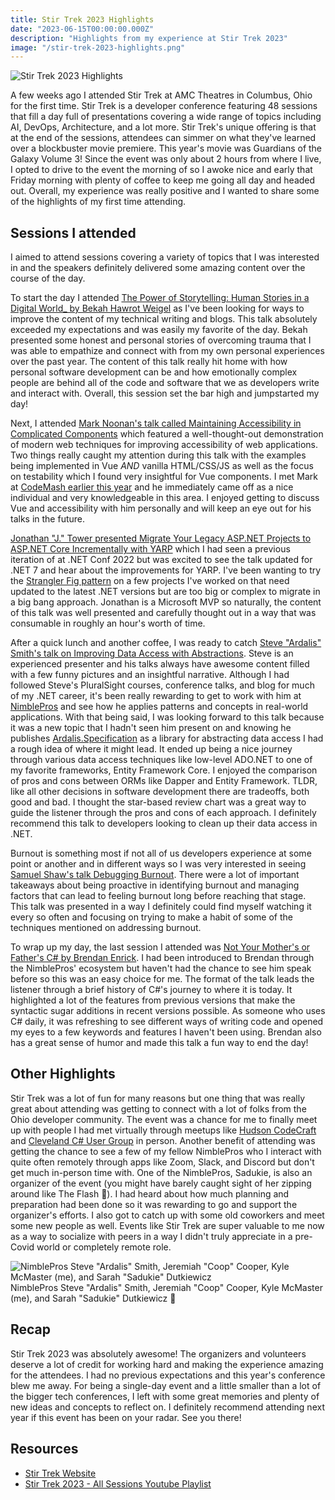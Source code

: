 ```yaml
---
title: Stir Trek 2023 Highlights
date: "2023-06-15T00:00:00.000Z"
description: "Highlights from my experience at Stir Trek 2023"
image: "/stir-trek-2023-highlights.png"
---
```


![Stir Trek 2023 Highlights](/stir-trek-2023-highlights.png)

A few weeks ago I attended Stir Trek at AMC Theatres in Columbus, Ohio for the first time. Stir Trek is a developer conference featuring 48 sessions that fill a day full of presentations covering a wide range of topics including AI, DevOps, Architecture, and a lot more. Stir Trek's unique offering is that at the end of the sessions, attendees can simmer on what they've learned over a blockbuster movie premiere. This year's movie was Guardians of the Galaxy Volume 3! Since the event was only about 2 hours from where I live, I opted to drive to the event the morning of so I awoke nice and early that Friday morning with plenty of coffee to keep me going all day and headed out. Overall, my experience was really positive and I wanted to share some of the highlights of my first time attending.

## Sessions I attended

I aimed to attend sessions covering a variety of topics that I was interested in and the speakers definitely delivered some amazing content over the course of the day.

To start the day I attended [The Power of Storytelling: Human Stories in a Digital World_ by Bekah Hawrot Weigel](https://youtu.be/AYOEEPB4pE0) as I've been looking for ways to improve the content of my technical writing and blogs. This talk absolutely exceeded my expectations and was easily my favorite of the day. Bekah presented some honest and personal stories of overcoming trauma that I was able to empathize and connect with from my own personal experiences over the past year. The content of this talk really hit home with how personal software development can be and how emotionally complex people are behind all of the code and software that we as developers write and interact with. Overall, this session set the bar high and jumpstarted my day!

Next, I attended [Mark Noonan's talk called Maintaining Accessibility in Complicated Components](https://youtu.be/NWJ5XWm8emc) which featured a well-thought-out demonstration of modern web techniques for improving accessibility of web applications. Two things really caught my attention during this talk with the examples being implemented in Vue _AND_ vanilla HTML/CSS/JS as well as the focus on testability which I found very insightful for Vue components. I met Mark at [CodeMash earlier this year](/codemash-2023-highlights) and he immediately came off as a nice individual and very knowledgeable in this area. I enjoyed getting to discuss Vue and accessibility with him personally and will keep an eye out for his talks in the future.

[Jonathan "J." Tower presented Migrate Your Legacy ASP.NET Projects to ASP.NET Core Incrementally with YARP](https://youtu.be/U1uqMYmNdyI) which I had seen a previous iteration of at .NET Conf 2022 but was excited to see the talk updated for .NET 7 and hear about the improvements for YARP. I've been wanting to try the [Strangler Fig pattern](https://deviq.com/design-patterns/strangler-fig-pattern) on a few projects I've worked on that need updated to the latest .NET versions but are too big or complex to migrate in a big bang approach. Jonathan is a Microsoft MVP so naturally, the content of this talk was well presented and carefully thought out in a way that was consumable in roughly an hour's worth of time. 

After a quick lunch and another coffee, I was ready to catch [Steve "Ardalis" Smith's talk on Improving Data Access with Abstractions](https://youtu.be/g6cjCbxq54Y). Steve is an experienced presenter and his talks always have awesome content filled with a few funny pictures and an insightful narrative. Although I had followed Steve's PluralSight courses, conference talks, and blog for much of my .NET career, it's been really rewarding to get to work with him at [NimblePros](https://nimblepros.com) and see how he applies patterns and concepts in real-world applications. With that being said, I was looking forward to this talk because it was a new topic that I hadn't seen him present on and knowing he publishes [Ardalis.Specification](https://github.com/ardalis/Specification) as a library for abstracting data access I had a rough idea of where it might lead. It ended up being a nice journey through various data access techniques like low-level ADO.NET to one of my favorite frameworks, Entity Framework Core. I enjoyed the comparison of pros and cons between ORMs like Dapper and Entity Framework. TLDR, like all other decisions in software development there are tradeoffs, both good and bad. I thought the star-based review chart was a great way to guide the listener through the pros and cons of each approach. I definitely recommend this talk to developers looking to clean up their data access in .NET.

Burnout is something most if not all of us developers experience at some point or another and in different ways so I was very interested in seeing [Samuel Shaw's talk Debugging Burnout](https://youtu.be/9Vgd40ZLHC0). There were a lot of important takeaways about being proactive in identifying burnout and managing factors that can lead to feeling burnout long before reaching that stage. This talk was presented in a way I definitely could find myself watching it every so often and focusing on trying to make a habit of some of the techniques mentioned on addressing burnout. 

To wrap up my day, the last session I attended was [Not Your Mother's or Father's C# by Brendan Enrick](https://youtu.be/_faHxmWGDLU). I had been introduced to Brendan through the NimblePros' ecosystem but haven't had the chance to see him speak before so this was an easy choice for me. The format of the talk leads the listener through a brief history of C#'s journey to where it is today. It highlighted a lot of the features from previous versions that make the syntactic sugar additions in recent versions possible. As someone who uses C# daily, it was refreshing to see different ways of writing code and opened my eyes to a few keywords and features I haven't been using. Brendan also has a great sense of humor and made this talk a fun way to end the day!

## Other Highlights

Stir Trek was a lot of fun for many reasons but one thing that was really great about attending was getting to connect with a lot of folks from the Ohio developer community. The event was a chance for me to finally meet up with people I had met virtually through meetups like [Hudson CodeCraft](https://www.meetup.com/hudson-codecraft/) and [Cleveland C# User Group](https://www.meetup.com/cleveland-c-vb-net-user-group/) in person. Another benefit of attending was getting the chance to see a few of my fellow NimblePros who I interact with quite often remotely through apps like Zoom, Slack, and Discord but don't get much in-person time with. One of the NimblePros, Sadukie, is also an organizer of the event (you might have barely caught sight of her zipping around like The Flash 🤣). I had heard about how much planning and preparation had been done so it was rewarding to go and support the organizer's efforts. I also got to catch up with some old coworkers and meet some new people as well. Events like Stir Trek are super valuable to me now as a way to socialize with peers in a way I didn't truly appreciate in a pre-Covid world or completely remote role.

![NimblePros Steve "Ardalis" Smith, Jeremiah "Coop" Cooper, Kyle McMaster (me), and Sarah "Sadukie" Dutkiewicz](/nimblepros-stir-trek-2023.jpg)
NimblePros Steve "Ardalis" Smith, Jeremiah "Coop" Cooper, Kyle McMaster (me), and Sarah "Sadukie" Dutkiewicz 🎉

## Recap

Stir Trek 2023 was absolutely awesome! The organizers and volunteers deserve a lot of credit for working hard and making the experience amazing for the attendees. I had no previous expectations and this year's conference blew me away. For being a single-day event and a little smaller than a lot of the bigger tech conferences, I left with some great memories and plenty of new ideas and concepts to reflect on. I definitely recommend attending next year if this event has been on your radar. See you there!

## Resources

* [Stir Trek Website](https://stirtrek.com)
* [Stir Trek 2023 - All Sessions Youtube Playlist](https://www.youtube.com/playlist?list=PLaHMqLt8nxCyEzND3waqwgrnOpNjPtUs_)